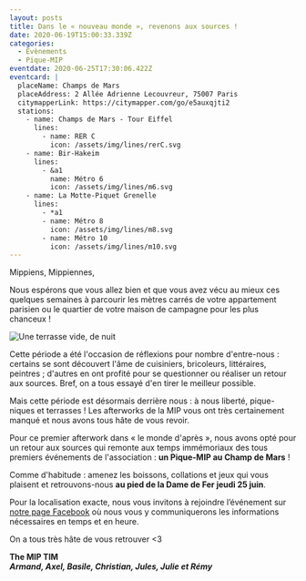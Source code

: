 ```yaml
---
layout: posts
title: Dans le « nouveau monde », revenons aux sources !
date: 2020-06-19T15:00:33.339Z
categories:
  - Evènements
  - Pique-MIP
eventdate: 2020-06-25T17:30:06.422Z
eventcard: |
  placeName: Champs de Mars
  placeAddress: 2 Allée Adrienne Lecouvreur, 75007 Paris
  citymapperLink: https://citymapper.com/go/e5auxqjti2
  stations:
    - name: Champs de Mars - Tour Eiffel
      lines:
        - name: RER C
          icon: /assets/img/lines/rerC.svg
    - name: Bir-Hakeim
      lines:
        - &a1
          name: Métro 6
          icon: /assets/img/lines/m6.svg
    - name: La Motte-Piquet Grenelle
      lines:
        - *a1
        - name: Métro 8
          icon: /assets/img/lines/m8.svg
        - name: Métro 10
          icon: /assets/img/lines/m10.svg
---
```

Mippiens, Mippiennes,

Nous espérons que vous allez bien et que vous avez vécu au mieux ces quelques semaines à parcourir les mètres carrés de votre appartement parisien ou le quartier de votre maison de campagne pour les plus chanceux !

![Une terrasse vide, de nuit](/assets/uploads/dsc04718.jpg)

Cette période a été l'occasion de réflexions pour nombre d'entre-nous : certains se sont découvert l'âme de cuisiniers, bricoleurs, littéraires, peintres ; d'autres en ont profité pour se questionner ou réaliser un retour aux sources. Bref, on a tous essayé d'en tirer le meilleur possible.

Mais cette période est désormais derrière nous : à nous liberté, pique-niques et terrasses ! Les afterworks de la MIP vous ont très certainement manqué et nous avons tous hâte de vous revoir.

Pour ce premier afterwork dans « le monde d'après », nous avons opté pour un retour aux sources qui remonte aux temps immémoriaux des tous premiers événements de l'association : **un Pique-MIP au Champ de Mars** !

Comme d'habitude : amenez les boissons, collations et jeux qui vous plaisent et retrouvons-nous **au pied de la Dame de Fer jeudi 25 juin**.

Pour la localisation exacte, nous vous invitons à rejoindre l’événement sur [notre page Facebook](https://www.facebook.com/assomip) où nous vous y communiquerons les informations nécessaires en temps et en heure.

On a tous très hâte de vous retrouver <3

**The MIP TIM**\
***Armand, Axel, Basile, Christian, Jules, Julie et Rémy***